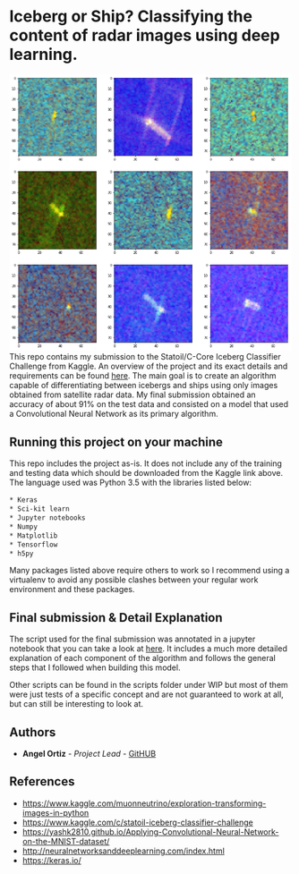# Iceberg or Ship? Classifying the content of radar images using deep learning.
![Alt text](/Images/rgbShips.png "RGB representation of radar data containing ships.")
This repo contains my submission to the Statoil/C-Core Iceberg Classifier Challenge from Kaggle.  An overview of the project and its exact details and requirements can be found [here](https://www.kaggle.com/c/statoil-iceberg-classifier-challenge). The main goal is to create an algorithm capable of differentiating between icebergs and ships using only images obtained from satellite radar data. My final submission obtained an accuracy of about 91% on the test data and consisted on a model that used a Convolutional Neural Network as its primary algorithm. 

## Running this project on your machine

This repo includes the project as-is. It does not include any of the training and testing data which should be downloaded from the Kaggle link above. The language used was Python 3.5 with the libraries listed below:

```
* Keras
* Sci-kit learn
* Jupyter notebooks
* Numpy 
* Matplotlib
* Tensorflow
* h5py
```

Many packages listed above require others to work so I recommend using a virtualenv to avoid any possible clashes between your regular work environment and these packages. 

## Final submission & Detail Explanation

The script used for the final submission was annotated in a  jupyter notebook that you can take a look at [here](https://github.com/Angelo1211/Statoil-Project/blob/master/Scripts/Final/Statoil%20Iceberg%20Challenge%20Submission.ipynb). It includes a much more detailed explanation of each component of the algorithm and follows the general steps that I followed when building this model.

Other scripts can be found in the scripts folder under WIP but most of them were just tests of a specific concept and are not guaranteed to work at all, but can still be interesting to look at. 

## Authors

* **Angel Ortiz** - *Project Lead* - [GitHUB](https://github.com/Angelo1211)

## References

* https://www.kaggle.com/muonneutrino/exploration-transforming-images-in-python
* https://www.kaggle.com/c/statoil-iceberg-classifier-challenge
* https://yashk2810.github.io/Applying-Convolutional-Neural-Network-on-the-MNIST-dataset/
* http://neuralnetworksanddeeplearning.com/index.html
* https://keras.io/



